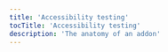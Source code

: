 ```yaml
---
title: 'Accessibility testing'
tocTitle: 'Accessibility testing'
description: 'The anatomy of an addon'
---
```

